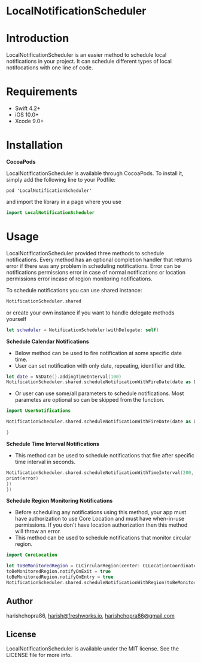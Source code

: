 # LocalNotificationScheduler

# Introduction
LocalNotificationScheduler is an easier method to schedule local notifications in your project. It can schedule different types of local notifocations with one line of code. 

# Requirements
- Swift 4.2+
- iOS 10.0+ 
- Xcode 9.0+
# Installation

**CocoaPods**

LocalNotificationScheduler is available  through CocoaPods. To install it, simply add the following line to your Podfile:
```pod
pod 'LocalNotificationScheduler'
```
and import the library in a page where you use 
```swift
import LocalNotificationScheduler
```

# Usage
LocalNotificationScheduler provided three methods to schedule notifications. Every method has an optional completion handler that returns error if there was any problem in scheduling notifications. Error can be notifications permissions error in case of normal notifications or location permissions error incase of region monitoring notifications.


To schedule notifications you can use shared instance:
```swift
NotificationScheduler.shared
```
or create your own instance if you want to handle delegate methods yourself
```swift
let scheduler = NotificationScheduler(withDelegate: self)
```

**Schedule Calendar Notifications**

- Below method can be used to fire notification at some specific date time. 
- User can set notification with only date, repeating, identifier and title. 

```swift
let date = NSDate().addingTimeInterval(100)
NotificationScheduler.shared.scheduleNotificationWithFireDate(date as Date, repeatInterval:.hour, identifier: "hourly_repeating", title: "Hours Repeat")
```
- Or user can use some/all parameters to schedule notifications. Most parametes are optional so can be skipped from the function.

```swift
import UserNotifications

NotificationScheduler.shared.scheduleNotificationWithFireDate(date as Date, repeatInterval: .month, identifier: "monthly_repeating", title: "This notification repeats every month", subTitle: "This notification repeats every month", body: "This notification repeats every month", badge: NSNumber(value: 10), categoryIdentifier: "categortOne", threadIdentifier: "threadOne", launchImageName: nil, sound: UNNotificationSound.default, userInfo: ["paramOne": 10], attachments: []) { (error) in

}
```

**Schedule Time Interval Notifications**

- This method can be used to schedule notifications that fire after specific time interval in seconds.

```swift
NotificationScheduler.shared.scheduleNotificationWithTimeInterval(200, repeats: true, identifier: "time_interval", title: "This notification fires after 200 seconds.", subTitle: "This notification fires after 200 seconds.", completion: { error in
print(error)
})
})
```

**Schedule Region Monitoring Notifications**

- Before scheduling any notifications using this method, your app must have authorization to use Core Location and must have when-in-use permissions. If you don't have location authorization then this method will throw an error.
- This method can be used to schedule notifications that monitor circular region.


```swift
import CoreLocation

let toBeMonitoredRegion = CLCircularRegion(center: CLLocationCoordinate2DMake(48.424080, -123.363826), radius: 1000, identifier: "home")
toBeMonitoredRegion.notifyOnExit = true
toBeMonitoredRegion.notifyOnEntry = true
NotificationScheduler.shared.scheduleNotificationWithRegion(toBeMonitoredRegion, repeats: true, identifier: "region_home", title: "You have entered/exited your home")
```



## Author

harishchopra86, harish@freshworks.io, harishchopra86@gmail.com

## License

LocalNotificationScheduler is available under the MIT license. See the LICENSE file for more info.
